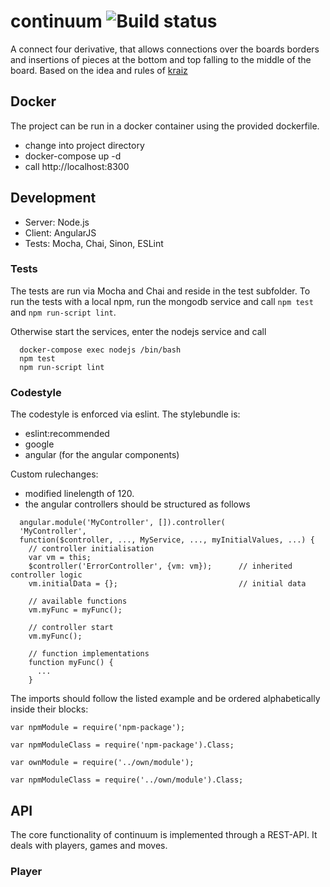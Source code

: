 # continuum ![Build status](https://travis-ci.org/nalch/continuum.svg?branch=master)

A connect four derivative, that allows connections over the boards borders and insertions of pieces at the bottom and top falling to the middle of the board.
Based on the idea and rules of [kraiz](https://github.com/kraiz)


## Docker

The project can be run in a docker container using the provided dockerfile.
- change into project directory
- docker-compose up -d
- call http://localhost:8300

## Development

- Server: Node.js
- Client: AngularJS
- Tests: Mocha, Chai, Sinon, ESLint

### Tests

The tests are run via Mocha and Chai and reside in the test subfolder.
To run the tests with a local npm, run the mongodb service and call `npm test` and `npm run-script lint`.

Otherwise start the services, enter the nodejs service and call
```
  docker-compose exec nodejs /bin/bash
  npm test
  npm run-script lint
```

### Codestyle

The codestyle is enforced via eslint. The stylebundle is:
  - eslint:recommended
  - google
  - angular (for the angular components)

Custom rulechanges:
  - modified linelength of 120.
  - the angular controllers should be structured as follows
```
  angular.module('MyController', []).controller(
  'MyController',
  function($controller, ..., MyService, ..., myInitialValues, ...) {
    // controller initialisation
    var vm = this;
    $controller('ErrorController', {vm: vm});      // inherited controller logic
    vm.initialData = {};                           // initial data

    // available functions
    vm.myFunc = myFunc();

    // controller start
    vm.myFunc();

    // function implementations
    function myFunc() {
      ...
    }
```

The imports should follow the listed example and be ordered alphabetically inside their blocks:
```
var npmModule = require('npm-package');

var npmModuleClass = require('npm-package').Class;

var ownModule = require('../own/module');

var npmModuleClass = require('../own/module').Class;
```

## API

The core functionality of continuum is implemented through a REST-API. It deals with players, games and moves.

### Player


